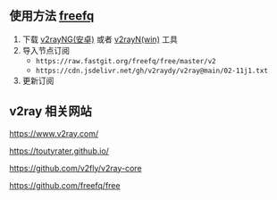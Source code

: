 

## 使用方法 [freefq](https://github.com/freefq/free)
1. 下载 [v2rayNG(安卓)](https://github.com/2dust/v2rayNG/releases/download/1.6.28/v2rayNG_1.6.28_arm64-v8a.apk) 或者 [v2rayN(win)](https://github.com/2dust/v2rayN/releases/download/3.27/v2rayN-Core.zip) 工具
2. 导入节点订阅 
   - `https://raw.fastgit.org/freefq/free/master/v2`  
   - `https://cdn.jsdelivr.net/gh/v2raydy/v2ray@main/02-11j1.txt`
3. 更新订阅


## v2ray 相关网站

https://www.v2ray.com/

https://toutyrater.github.io/

https://github.com/v2fly/v2ray-core

https://github.com/freefq/free